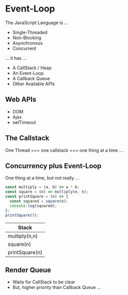 # Event-Loop

The JavaScript Language is ...

* Single-Threaded
* Non-Blocking
* Asynchronous
* Concurrent

... it has ...

* A CallStack / Heap
* An Event-Loop
* A Callback Queue
* Other Available APIs

## Web APIs

* DOM
* Ajax
* setTimeout

## The Callstack

One Thread === one callstack === one thing at a time ...

## Concurrency plus Event-Loop

One thing at a time, but not really ...

```javascript
const multiply = (a, b) => a * b;
const square = (n) => multiply(n, n);
const printSquare = (n) => {
  const squared = square(n);
  console.log(squared);
};
printSquare(5);
```

| Stack          |
|----------------|
| multiply(n,n)  |
| square(n)      |
| printSquare(n) |

## Render Queue

* Waits for CallStack to be clear
* But, higher priority than Callback Queue ...